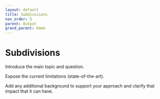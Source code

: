 ```yaml
---
layout: default
title: Subdivisions
nav_order: 5
parent: Output
grand_parent: Home
---
```


# Subdivisions

Introduce the main topic and question.

Expose the current limitations (state-of-the-art).

Add any additional background to support your approach and clarify that impact that it can have.
